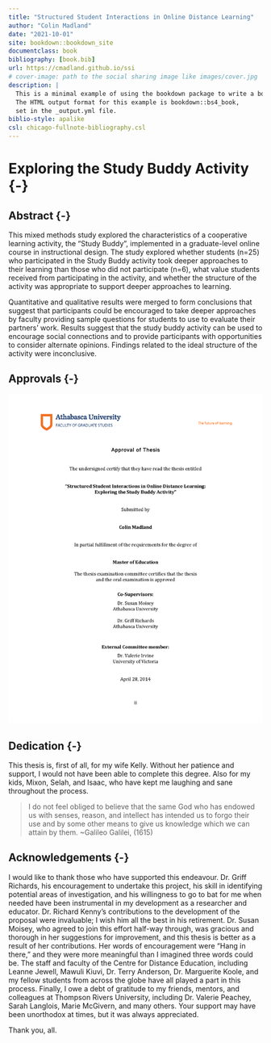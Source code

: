 ```yaml
--- 
title: "Structured Student Interactions in Online Distance Learning"
author: "Colin Madland"
date: "2021-10-01"
site: bookdown::bookdown_site
documentclass: book
bibliography: [book.bib]
url: https://cmadland.github.io/ssi
# cover-image: path to the social sharing image like images/cover.jpg
description: |
  This is a minimal example of using the bookdown package to write a book.
  The HTML output format for this example is bookdown::bs4_book,
  set in the _output.yml file.
biblio-style: apalike
csl: chicago-fullnote-bibliography.csl
---
```


# Exploring the Study Buddy Activity {-}

## Abstract {-}


This mixed methods study explored the characteristics of a cooperative learning activity, the “Study Buddy”, implemented in a graduate-level online course in instructional design. The study explored whether students (n=25) who participated in the Study Buddy activity took deeper approaches to their learning than those who did not participate (n=6), what value students received from participating in the activity, and whether the structure of the activity was appropriate to support deeper approaches to learning.

Quantitative and qualitative results were merged to form conclusions that suggest that participants could be encouraged to take deeper approaches by faculty providing sample questions for students to use to evaluate their partners’ work. Results suggest that the study buddy activity can be used to encourage social connections and to provide participants with opportunities to consider alternate opinions. Findings related to the ideal structure of the activity were inconclusive.

## Approvals {-}

![alt-text](assets/Approvals.png "Approvals page from Athabasca University Faculty of Graduate Studies")

## Dedication {-}


This thesis is, first of all, for my wife Kelly. Without her patience and support, I would not have been able to complete this degree. Also for my kids, Mixon, Selah, and Isaac, who have kept me laughing and sane throughout the process.

> I do not feel obliged to believe that the same God who has endowed us with senses, reason, and intellect has intended us to forgo their use and by some other means to give us knowledge which we can attain by them. ~Galileo Galilei, (1615)

## Acknowledgements {-}


I would like to thank those who have supported this endeavour. Dr. Griff Richards, his encouragement to undertake this project, his skill in identifying potential areas of investigation, and his willingness to go to bat for me when needed have been instrumental in my development as a researcher and educator. Dr. Richard Kenny’s contributions to the development of the proposal were invaluable; I wish him all the best in his retirement. Dr. Susan Moisey, who agreed to join this effort half-way through, was gracious and thorough in her suggestions for improvement, and this thesis is better as a result of her contributions. Her words of encouragement were “Hang in there,” and they were more meaningful than I imagined three words could be. The staff and faculty of the Centre for Distance Education, including Leanne Jewell, Mawuli Kiuvi, Dr. Terry Anderson, Dr. Marguerite Koole, and my fellow students from across the globe have all played a part in this process. Finally, I owe a debt of gratitude to my friends, mentors, and colleagues at Thompson Rivers University, including Dr. Valerie Peachey, Sarah Langlois, Marie McGivern, and many others. Your support may have been unorthodox at times, but it was always appreciated.

Thank you, all.
